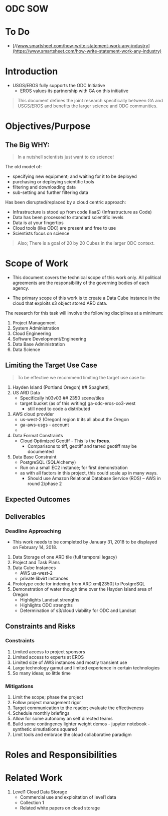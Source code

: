 # ODC SOW

# To Do
- [//www.smartsheet.com/how-write-statement-work-any-industry](https://www.smartsheet.com/how-write-statement-work-any-industry)

# Introduction

- USGS/EROS fully supports the ODC Initiative
    - EROS values its partnership with GA on this initiative

> This document defines the joint research specifically between GA and USGS/EROS and benefits the larger science and ODC communities.

# Objectives/Purpose

## The Big WHY:

> In a nutshell scientists just want to do science!

The old model of:
- specifying new equipment; and waiting for it to be deployed
- purchasing or deploying scientific tools
- filtering and downloading data
- sub-setting and further filtering data

Has been disrupted/replaced by a cloud centric approach:
- Infrastructure is stood up from code (IaaS) (Infrastructure as Code)
- Data has been processed to standard scientific levels
- Data is at your fingertips
- Cloud tools (like ODC) are present and free to use
- Scientists focus on science


> Also; There is a goal of 20 by 20 Cubes in the larger ODC context.


# Scope of Work

- This document covers the technical scope of this work only. All political agreements are the responsibility of the governing bodies of each agency.

- The primary scope of this work is to create a Data Cube instance in the cloud that exploits s3 object stored ARD data.

The research for this task will involve the following disciplines at a minimum:
1. Project Management
2. System Administration
3. Cloud Engineering
4. Software Development/Engineering
5. Data Base Administration
6. Data Science

## Limiting the Target Use Case

> To be effective we recommend limiting the target use case to:
1. Hayden Island (Portland Oregon)  ## Spaghetti, 
2. US ARD Data
    - Specifically h03v03 ## 2350 scene/tiles
    - target bucket (as of this writing) ga-odc-eros-co3-west
        - still need to code a distributed 
3. AWS cloud provider
    - us-west-2 (Oregon) region # its all about the Oregon
    - ga-aws-usgs - account
    - 
4. Data Format Constraints
    - Cloud Optimized Geotiff - This is the **focus**.
        - Comparisons to tiff, geotiff and tarred geotiff may be documented
5. Data Base Constraint
    - PostgreSQL (SQLAlchemy)
    - Run on a small EC2 instance; for first demonstration
    - as with all factors in this project, this could scale up in many ways.
        - Should use Amazon Relational Database Service (RDS) – AWS in round 2/phase 2



## Expected Outcomes

## Deliverables

### Deadline Approaching

- This work needs to be completed by January 31, 2018 to be displayed on February 14, 2018.


1. Data Storage of one ARD tile (full temporal legacy)
2. Project and Task Plans
3. Data Cube Instances 
    - AWS us-west-2
    - private libvirt instances
4. Prototype code for indexing from ARD.xml[2350] to PostgreSQL
5. Demonstration of water though time over the Hayden Island area of Oregon
    - Highlights Landsat strengths
    - Highlights ODC strengths
    - Determination of s3/cloud viability for ODC and Landsat

## Constraints and Risks

### Constraints

1. Limited access to project sponsors
2. Limited access to experts at EROS
3. Limited size of AWS instances and mostly transient use
4. Large technology gamut and limited experience in certain technologies
5. So many ideas; so little time

### Mitigations

1. Limit the scope; phase the project
2. Follow project management rigor
3. Target communication to the reader; evaluate the effectiveness
4. Schedule monthly briefings
5. Allow for some autonomy an self directed teams
6. Build some contingency lighter weight demos - jupyter notebook - synthetic simutlatiions squared
7. Limit tools and embrace the cloud collaborative paradigm

# Roles and Responsibilities


# Related Work

1. Level1 Cloud Data Storage
    - Commercial use and exploitation of level1 data
    - Collection 1
    - Related white papers on cloud storage

